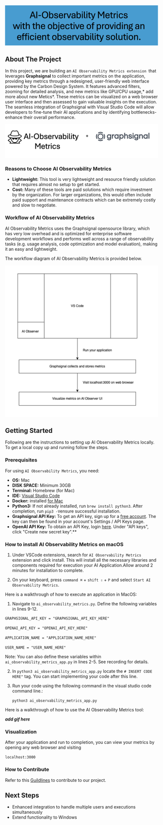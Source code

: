 
![Title](doc/media/AiObservability-title.png)

<!-- ABOUT THE PROJECT -->
## About The Project
In this project, we are building an `AI Observability Metrics extension `that leverages **Graphsignal** to collect important metrics on the application, providing key metrics through a redesigned, user-friendly web interface powered by the Carbon Design System. It features advanced filters, zooming for detailed analysis, and new metrics like GPU/CPU usage,* add more about new Metics*. These metrics can be visualized on a web browser user interface and then assessed to gain valuable insights on the execution. The seamless integration of Graphsignal with Visual Studio Code will allow developers to fine-tune their AI applications and by identifying bottlenecks- enhance their overall performance.

![Ai-Observability+graphsignal](doc/media/AiObservability-graphsignal.png)


### Reasons to Choose AI Observability Metrics

- **Lightweight:** This tool is very lightweight and resource friendly solution that requires almost no setup to get started. 
- **Cost:** Many of these tools are paid solutions which require investment by the organization. For larger organizations, this would often include paid support and maintenance contracts which can be extremely costly and slow to negotiate.

### Workflow of AI Observability Metrics

AI Observability Metrics uses the Graphsignal opensource library, which has very low overhead and is optimized for enterprise software development workflows and performs well across a range of observability tasks (e.g. usage analysis, code optimization and model evaluation), making it an easy and lightweight.

The workflow diagram of AI Observability Metrics is provided below.
<p align="center">
  <img src="doc/media/workflow.png" alt="header" width="600" height="500"  />
</p>

<!-- GETTING STARTED -->
## Getting Started 
Following are the instructions to setting up AI Observability Metrics locally.
To get a local copy up and running follow the steps.

### Prerequisites

For using `AI Observability Metrics`, you need:
- **OS:** Mac
- **DISK SPACE:** Minimum 30GB
- **Terminal:**  Homebrew (for Mac)
- **IDE:** [Visual Studio Code](https://code.visualstudio.com/download)
- **Docker:** installed [for Mac](https://docs.docker.com/desktop/install/mac-install/)
- **Python3:** If not already installed, run `brew install python3`. After completion, run `pip3 -V`ensure successful installation.
- **Graphsignal API Key:** To get an API key, sign up for a [free account](graphsignal.com]). The key can then be found in your account's Settings / API Keys page.
- **OpenAI API Key:** To obtain an API Key, login [here](https://platform.openai.com/account/api-keys). Under "API keys", click "Create new secret key".**


### How to install AI Observability Metrics on macOS
1. Under VSCode extensions, search for `AI Observability Metrics` extension and click install. This will install all the necessary libraries and components required for execution your AI Application.Allow around 2 minutes for installation to complete.

2. On your keyboard, press `command ⌘` + `shift ⇧` + `P` and select ```Start AI Observability Metrics```. 



Here is a walkthrough of how to execute an application in MacOS:

1. Navigate to `ai_observability_metrics.py`. Define the following variables in lines 9-12.
            
```
GRAPHSIGNAL_API_KEY = "GRAPHSIGNAL_API_KEY_HERE"

OPENAI_API_KEY = "OPENAI_API_KEY_HERE"

APPLICATION_NAME = "APPLICATION_NAME_HERE"

USER_NAME = "USER_NAME_HERE"
```

Note: You can also define these variables within `ai_observability_metrics_app.py` in lines 2-5. See recording for details.

2. In `python3 ai_observability_metrics_app.py` locate the `# INSERT CODE HERE"` tag. You can start implementing your code after this line.
3. Run your code using the following command in the visual studio code command line.:
 
    `python3 ai_observability_metrics_app.py`
    

Here is a walkthrough of how to use the AI Observability Metrics tool:

***add gif here***

 
 ### Visualization
After your application and run to completion, you can view your metrics by opening any web browser and visiting 

`localhost:3000`

### How to Contribute
Refer to this [Guildlines](https://github.com/IBM-OSS-Support/AI-Observability-Metrics/blob/main/doc/CONTRIBUTING.md) to contribute to our project.
## Next Steps 
* Enhanced integration to handle multiple users and executions simultaneously 
* Extend functionality to Windows 
